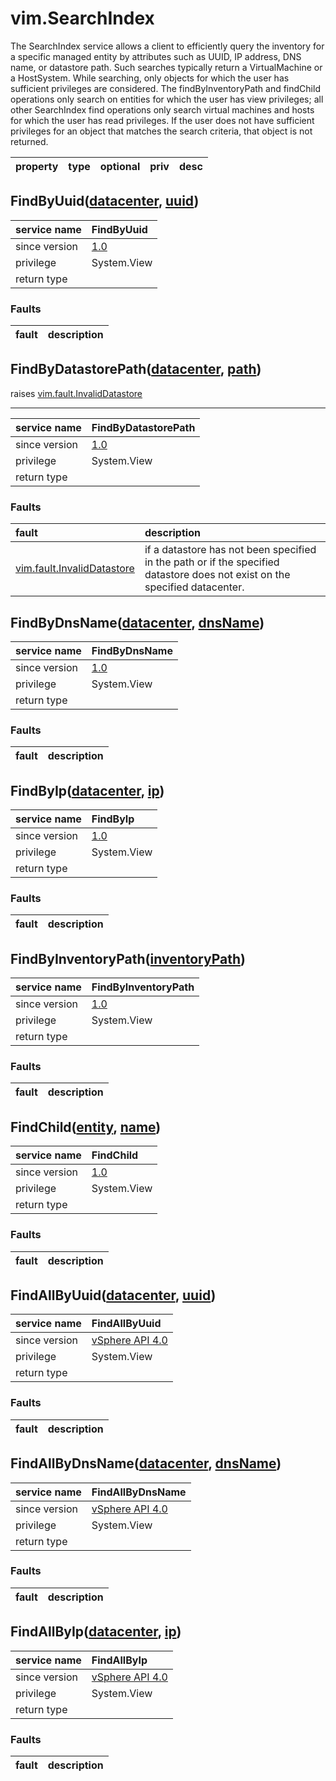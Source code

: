 vim.SearchIndex
===============


The SearchIndex service allows a client to efficiently query the   inventory for a specific managed entity by attributes such as UUID, IP address, DNS    name, or datastore path. Such searches typically return a VirtualMachine or a    HostSystem. While searching, only objects for which the user has sufficient    privileges are considered. The findByInventoryPath and findChild operations only    search on entities for which the user has view privileges; all other SearchIndex    find operations only search virtual machines and hosts for which the user has    read privileges. If the user does not have sufficient privileges for an object that    matches the search criteria, that object is not returned.

| property | type | optional | priv | desc |
|:---------|:-----|:---------|:-----|:-----|


FindByUuid([datacenter](vim.Datacenter.md "vim.Datacenter"), [uuid](#string "string"))
--------------------------------------------------------------------------------------

| service name | FindByUuid |
|:--|:--|
| since version | [1.0](vim.version.md#None) |
| privilege    | System.View |
| return type |  |
### Faults
| fault | description |
|:------|:------------|




FindByDatastorePath([datacenter](vim.Datacenter.md "vim.Datacenter"), [path](#string "string"))
-----------------------------------------------------------------------------------------------
 raises [vim.fault.InvalidDatastore](vim.fault.InvalidDatastore.md "vim.fault.InvalidDatastore")

---
| service name | FindByDatastorePath |
|:--|:--|
| since version | [1.0](vim.version.md#None) |
| privilege    | System.View |
| return type |  |
### Faults
| fault | description |
|:------|:------------|
| [vim.fault.InvalidDatastore](vim.fault.InvalidDatastore.md "vim.fault.InvalidDatastore") | if a datastore has not been specified in the path or if    the specified datastore does not exist on the specified datacenter. |




FindByDnsName([datacenter](vim.Datacenter.md "vim.Datacenter"), [dnsName](#string "string"))
--------------------------------------------------------------------------------------------

| service name | FindByDnsName |
|:--|:--|
| since version | [1.0](vim.version.md#None) |
| privilege    | System.View |
| return type |  |
### Faults
| fault | description |
|:------|:------------|




FindByIp([datacenter](vim.Datacenter.md "vim.Datacenter"), [ip](#string "string"))
----------------------------------------------------------------------------------

| service name | FindByIp |
|:--|:--|
| since version | [1.0](vim.version.md#None) |
| privilege    | System.View |
| return type |  |
### Faults
| fault | description |
|:------|:------------|




FindByInventoryPath([inventoryPath](#string "string"))
------------------------------------------------------

| service name | FindByInventoryPath |
|:--|:--|
| since version | [1.0](vim.version.md#None) |
| privilege    | System.View |
| return type |  |
### Faults
| fault | description |
|:------|:------------|




FindChild([entity](vim.ManagedEntity.md "vim.ManagedEntity"), [name](#string "string"))
---------------------------------------------------------------------------------------

| service name | FindChild |
|:--|:--|
| since version | [1.0](vim.version.md#None) |
| privilege    | System.View |
| return type |  |
### Faults
| fault | description |
|:------|:------------|




FindAllByUuid([datacenter](vim.Datacenter.md "vim.Datacenter"), [uuid](#string "string"))
-----------------------------------------------------------------------------------------

| service name | FindAllByUuid |
|:--|:--|
| since version | [vSphere API 4.0](vim.version.md#None) |
| privilege    | System.View |
| return type |  |
### Faults
| fault | description |
|:------|:------------|




FindAllByDnsName([datacenter](vim.Datacenter.md "vim.Datacenter"), [dnsName](#string "string"))
-----------------------------------------------------------------------------------------------

| service name | FindAllByDnsName |
|:--|:--|
| since version | [vSphere API 4.0](vim.version.md#None) |
| privilege    | System.View |
| return type |  |
### Faults
| fault | description |
|:------|:------------|




FindAllByIp([datacenter](vim.Datacenter.md "vim.Datacenter"), [ip](#string "string"))
-------------------------------------------------------------------------------------

| service name | FindAllByIp |
|:--|:--|
| since version | [vSphere API 4.0](vim.version.md#None) |
| privilege    | System.View |
| return type |  |
### Faults
| fault | description |
|:------|:------------|




